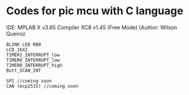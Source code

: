 # Codes for pic mcu with C language
IDE: MPLAB X v3.65 Compiler XC8 v1.45 (Free Mode) (Author: Wilson Queiroz
    
    BLINK LED RB0
    LCD_16X2
    TIMER1_INTERRUPT_low
    TIMER0_INTERRUPT_low
    TIMER0_INTERRUPT_high
    Butt_SCAN_INT
    
    SPI //coming soon
    CAN (mcp2515) //coming soon